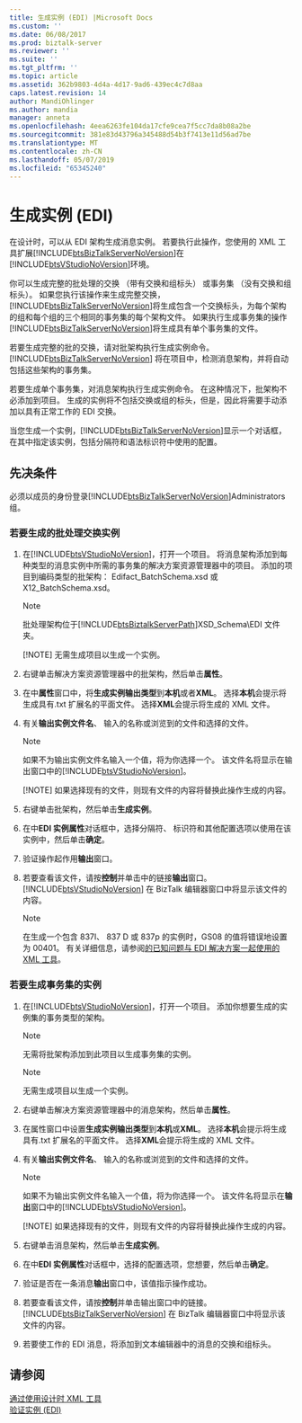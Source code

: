 ```yaml
---
title: 生成实例 (EDI) |Microsoft Docs
ms.custom: ''
ms.date: 06/08/2017
ms.prod: biztalk-server
ms.reviewer: ''
ms.suite: ''
ms.tgt_pltfrm: ''
ms.topic: article
ms.assetid: 362b9803-4d4a-4d17-9ad6-439ec4c7d8aa
caps.latest.revision: 14
author: MandiOhlinger
ms.author: mandia
manager: anneta
ms.openlocfilehash: 4eea6263fe104da17cfe9cea7f5cc7da8b08a2be
ms.sourcegitcommit: 381e83d43796a345488d54b3f7413e11d56ad7be
ms.translationtype: MT
ms.contentlocale: zh-CN
ms.lasthandoff: 05/07/2019
ms.locfileid: "65345240"
---
```

# <a name="generating-an-instance-edi"></a>生成实例 (EDI)
在设计时，可以从 EDI 架构生成消息实例。 若要执行此操作，您使用的 XML 工具扩展[!INCLUDE[btsBizTalkServerNoVersion](../includes/btsbiztalkservernoversion-md.md)]在[!INCLUDE[btsVStudioNoVersion](../includes/btsvstudionoversion-md.md)]环境。  
  
 你可以生成完整的批处理的交换 （带有交换和组标头） 或事务集 （没有交换和组标头）。 如果您执行该操作来生成完整交换，[!INCLUDE[btsBizTalkServerNoVersion](../includes/btsbiztalkservernoversion-md.md)]将生成包含一个交换标头，为每个架构的组和每个组的三个相同的事务集的每个架构文件。 如果执行生成事务集的操作[!INCLUDE[btsBizTalkServerNoVersion](../includes/btsbiztalkservernoversion-md.md)]将生成具有单个事务集的文件。  
  
 若要生成完整的批的交换，请对批架构执行生成实例命令。 [!INCLUDE[btsBizTalkServerNoVersion](../includes/btsbiztalkservernoversion-md.md)] 将在项目中，检测消息架构，并将自动包括这些架构的事务集。  
  
 若要生成单个事务集，对消息架构执行生成实例命令。 在这种情况下，批架构不必添加到项目。 生成的实例将不包括交换或组的标头，但是，因此将需要手动添加以具有正常工作的 EDI 交换。  
  
 当您生成一个实例，[!INCLUDE[btsBizTalkServerNoVersion](../includes/btsbiztalkservernoversion-md.md)]显示一个对话框，在其中指定该实例，包括分隔符和语法标识符中使用的配置。  
  
## <a name="prerequisites"></a>先决条件  
 必须以成员的身份登录[!INCLUDE[btsBizTalkServerNoVersion](../includes/btsbiztalkservernoversion-md.md)]Administrators 组。  
  
### <a name="to-generate-an-instance-of-a-batched-interchange"></a>若要生成的批处理交换实例  
  
1. 在[!INCLUDE[btsVStudioNoVersion](../includes/btsvstudionoversion-md.md)]，打开一个项目。 将消息架构添加到每种类型的消息实例中所需的事务集的解决方案资源管理器中的项目。 添加的项目到编码类型的批架构： Edifact_BatchSchema.xsd 或 X12_BatchSchema.xsd。  
  
   > [!NOTE]
   >  批处理架构位于[!INCLUDE[btsBiztalkServerPath](../includes/btsbiztalkserverpath-md.md)]XSD_Schema\EDI 文件夹。  
   > 
   > [!NOTE]
   >  无需生成项目以生成一个实例。  
  
2. 右键单击解决方案资源管理器中的批架构，然后单击**属性**。  
  
3. 在中**属性**窗口中，将**生成实例输出类型**到**本机**或者**XML**。 选择**本机**会提示将生成具有.txt 扩展名的平面文件。 选择**XML**会提示将生成的 XML 文件。  
  
4. 有关**输出实例文件名**、 输入的名称或浏览到的文件和选择的文件。  
  
   > [!NOTE]
   >  如果不为输出实例文件名输入一个值，将为你选择一个。 该文件名将显示在输出窗口中的[!INCLUDE[btsVStudioNoVersion](../includes/btsvstudionoversion-md.md)]。  
   > 
   > [!NOTE]
   >  如果选择现有的文件，则现有文件的内容将替换此操作生成的内容。  
  
5. 右键单击批架构，然后单击**生成实例**。  
  
6. 在中**EDI 实例属性**对话框中，选择分隔符、 标识符和其他配置选项以使用在该实例中，然后单击**确定**。  
  
7. 验证操作起作用**输出**窗口。  
  
8. 若要查看该文件，请按**控制**并单击中的链接**输出**窗口。 [!INCLUDE[btsVStudioNoVersion](../includes/btsvstudionoversion-md.md)] 在 BizTalk 编辑器窗口中将显示该文件的内容。  
  
   > [!NOTE]
   >  在生成一个包含 837I、 837 D 或 837p 的实例时，GS08 的值将错误地设置为 00401。 有关详细信息，请参阅[的已知问题与 EDI 解决方案一起使用的 XML 工具](../core/known-issues-with-xml-tools-used-with-edi-solutions.md)。  
  
### <a name="to-generate-an-instance-of-a-transaction-set"></a>若要生成事务集的实例  
  
1. 在[!INCLUDE[btsVStudioNoVersion](../includes/btsvstudionoversion-md.md)]，打开一个项目。 添加你想要生成的实例集的事务类型的架构。  
  
   > [!NOTE]
   >  无需将批架构添加到此项目以生成事务集的实例。  
  
   > [!NOTE]
   >  无需生成项目以生成一个实例。  
  
2. 右键单击解决方案资源管理器中的消息架构，然后单击**属性**。  
  
3. 在属性窗口中设置**生成实例输出类型**到**本机**或**XML**。 选择**本机**会提示将生成具有.txt 扩展名的平面文件。 选择**XML**会提示将生成的 XML 文件。  
  
4. 有关**输出实例文件名**、 输入的名称或浏览到的文件和选择的文件。  
  
   > [!NOTE]
   >  如果不为输出实例文件名输入一个值，将为你选择一个。 该文件名将显示在**输出**窗口中的[!INCLUDE[btsVStudioNoVersion](../includes/btsvstudionoversion-md.md)]。  
   > 
   > [!NOTE]
   >  如果选择现有的文件，则现有文件的内容将替换此操作生成的内容。  
  
5. 右键单击消息架构，然后单击**生成实例**。  
  
6. 在中**EDI 实例属性**对话框中，选择的配置选项，您想要，然后单击**确定**。  
  
7. 验证是否在一条消息**输出**窗口中，该值指示操作成功。  
  
8. 若要查看该文件，请按**控制**并单击输出窗口中的链接。 [!INCLUDE[btsBizTalkServerNoVersion](../includes/btsbiztalkservernoversion-md.md)] 在 BizTalk 编辑器窗口中将显示该文件的内容。  
  
9. 若要使工作的 EDI 消息，将添加到文本编辑器中的消息的交换和组标头。  
  
## <a name="see-also"></a>请参阅  
 [通过使用设计时 XML 工具](../core/using-design-time-xml-tools.md)   
 [验证实例 (EDI)](../core/validating-an-instance-edi.md)